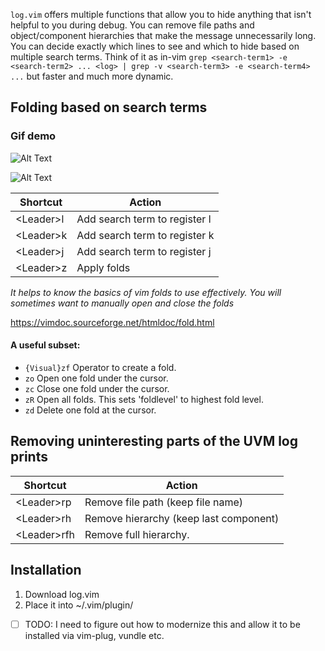 
`log.vim` offers multiple functions that allow you to hide anything that isn't helpful to you during debug.
You can remove file paths and object/component hierarchies that make the message unnecessarily long.
You can decide exactly which lines to see and which to hide based on multiple search terms.
Think of it as in-vim `grep <search-term1> -e <search-term2> ... <log> | grep -v <search-term3> -e <search-term4> ...` but faster and much more dynamic.


## Folding based on search terms
### Gif demo
![Alt Text](https://github.com/wnim/UVM-Log-Focus/blob/main/UVM-log-Focus-Demo.gif)

![Alt Text](https://github.com/wnim/UVM-Log-Focus/blob/main/UVM-log-Focus-Longer-Demo.gif)

| Shortcut     | Action                      |
|-----------|--------------------------------|
| \<Leader>l | Add search term to register l |
| \<Leader>k | Add search term to register k |
| \<Leader>j | Add search term to register j |
| \<Leader>z | Apply folds                   |

_It helps to know the basics of vim folds to use effectively. You will sometimes want to manually open and close the folds_

https://vimdoc.sourceforge.net/htmldoc/fold.html

#### A useful subset:
- `{Visual}zf`	Operator to create a fold.
- `zo` Open one fold under the cursor.
- `zc` Close one fold under the cursor.
- `zR` Open all folds.  This sets 'foldlevel' to highest fold level.
- `zd` Delete one fold at the cursor.

## Removing uninteresting parts of the UVM log prints

| Shortcut     | Action                                 |
|--------------|----------------------------------------|
| \<Leader>rp  | Remove file path (keep file name)      |
| \<Leader>rh  | Remove hierarchy (keep last component) |
| \<Leader>rfh | Remove full hierarchy.                 |

## Installation
1. Download log.vim
2. Place it into ~/.vim/plugin/

* [ ] TODO: I need to figure out how to modernize this and allow it to be installed via vim-plug, vundle etc.
